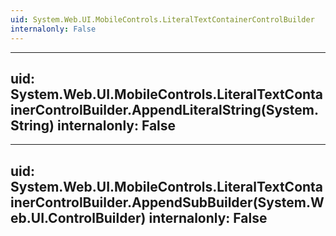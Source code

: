 ```yaml
---
uid: System.Web.UI.MobileControls.LiteralTextContainerControlBuilder
internalonly: False
---
```


---
uid: System.Web.UI.MobileControls.LiteralTextContainerControlBuilder.AppendLiteralString(System.String)
internalonly: False
---

---
uid: System.Web.UI.MobileControls.LiteralTextContainerControlBuilder.AppendSubBuilder(System.Web.UI.ControlBuilder)
internalonly: False
---
